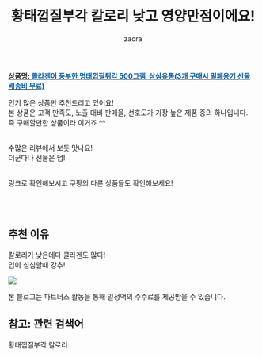 ﻿---
layout: post
title:  "황태껍질부각 칼로리 낮고 영양만점이에요!"
author: zacra
categories: [ 아이템 ]
tags: [황태껍질부각 칼로리]
image: https://thumbnail7.coupangcdn.com/thumbnails/remote/q89/image/vendor_inventory/fbba/14a09b0cf2c9bf529c36f2f8b91995eb2eddf2a6861ef9cbc06cfce68833.jpg
description: "쿠팡에서 황태껍질부각 관련 상품으로 가장 고객 선호도가 높은 제품 중 하나입니다."
---

<a href="https://coupa.ng/bR5Ddw"><b>상품명: <font color='#01579B'>콜라겐이 풍부한 명태껍질튀각 500그램_삼삼유통(3개 구매시 밀폐용기 선물 배송비 무료)</font></b></a>

인기 많은 상품만 추천드리고 있어요!<br/>
본 상품은 고객 만족도, 노출 대비 판매율, 선호도가 가장 높은 제품 중의 하나입니다.<br/>
즉 구매할만한 상품이라 이거죠 ^^<br/><br/>

수많은 리뷰에서 보듯 맛나요!<br/>
더군다나 선물은 덤!<br/><br/>

링크로 확인해보시고 쿠팡의 다른 상품들도 확인해보세요!<br/>

<br/><br/>
## 추천 이유 
칼로리가 낮은데다 콜라겐도 많다!<br/>
입이 심심할때 강추!

<a href="https://coupa.ng/bR5Ddw"><img src="https://thumbnail7.coupangcdn.com/thumbnails/remote/q89/image/vendor_inventory/2b0f/692b68fed1bf082b8c78875ed61c6a8ffa937dc3704d30dfbf6c1fd34fc7.png"></a> 

본 블로그는 파트너스 활동을 통해 일정액의 수수료를 제공받을 수 있습니다.

## 참고: 관련 검색어    
황태껍질부각 칼로리
